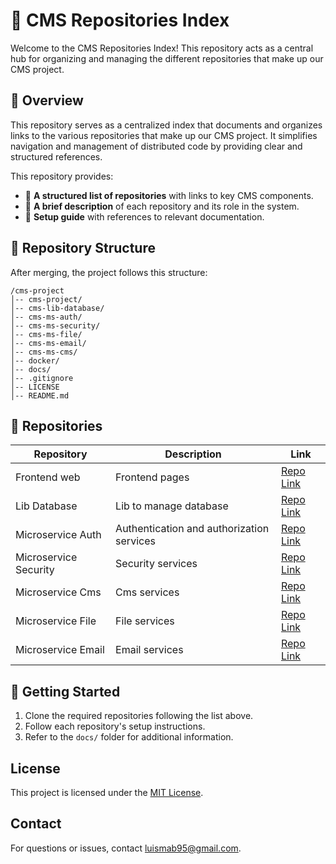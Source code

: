 # 📌 CMS Repositories Index

Welcome to the CMS Repositories Index! This repository acts as a central hub for organizing and managing the different repositories that make up our CMS project.

## 🚀 Overview

This repository serves as a centralized index that documents and organizes links to the various repositories that make up our CMS project. It simplifies navigation and management of distributed code by providing clear and structured references.

This repository provides:
- 📂 **A structured list of repositories** with links to key CMS components.
- 📝 **A brief description** of each repository and its role in the system.
- 📑 **Setup guide** with references to relevant documentation.


## 📌 Repository Structure

After merging, the project follows this structure:

```plaintext
/cms-project
│-- cms-project/
│-- cms-lib-database/
│-- cms-ms-auth/
│-- cms-ms-security/
│-- cms-ms-file/
│-- cms-ms-email/
│-- cms-ms-cms/
│-- docker/
│-- docs/
│-- .gitignore
│-- LICENSE
│-- README.md
```

## 🔗 Repositories

| Repository | Description | Link |
|------------|-------------|------|
| Frontend web | Frontend pages | [Repo Link](https://github.com/luismab95/cms-frontend.git) |
| Lib Database | Lib to manage database | [Repo Link](https://github.com/luismab95/cms-lib-database.git) |
| Microservice Auth | Authentication and authorization services | [Repo Link](https://github.com/luismab95/cms-ms-auth.git) |
| Microservice Security | Security services | [Repo Link](https://github.com/luismab95/cms-ms-security.git) |
| Microservice Cms | Cms services | [Repo Link](https://github.com/luismab95/cms-ms-cms.git) |
| Microservice File | File services | [Repo Link](https://github.com/luismab95/cms-ms-file.git) |
| Microservice Email | Email services | [Repo Link](https://github.com/luismab95/cms-ms-email.git) |

## 📖 Getting Started

1. Clone the required repositories following the list above.
2. Follow each repository's setup instructions.
3. Refer to the `docs/` folder for additional information.


## License
This project is licensed under the [MIT License](LICENSE).

## Contact
For questions or issues, contact [luismab95@gmail.com](mailto:luismab95@gmail.com).

